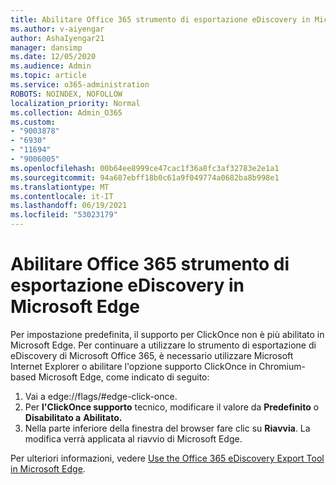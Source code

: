 ```yaml
---
title: Abilitare Office 365 strumento di esportazione eDiscovery in Microsoft Edge
ms.author: v-aiyengar
author: AshaIyengar21
manager: dansimp
ms.date: 12/05/2020
ms.audience: Admin
ms.topic: article
ms.service: o365-administration
ROBOTS: NOINDEX, NOFOLLOW
localization_priority: Normal
ms.collection: Admin_O365
ms.custom:
- "9003878"
- "6930"
- "11694"
- "9006005"
ms.openlocfilehash: 00b64ee8999ce47cac1f36a8fc3af32783e2e1a1
ms.sourcegitcommit: 94a687ebff18b0c61a9f049774a0682ba8b998e1
ms.translationtype: MT
ms.contentlocale: it-IT
ms.lasthandoff: 06/19/2021
ms.locfileid: "53023179"
---
```

# <a name="enable-office-365-ediscovery-export-tool-in-microsoft-edge"></a>Abilitare Office 365 strumento di esportazione eDiscovery in Microsoft Edge

Per impostazione predefinita, il supporto per ClickOnce non è più abilitato in Microsoft Edge. Per continuare a utilizzare lo strumento di esportazione di eDiscovery di Microsoft Office 365, è necessario utilizzare Microsoft Internet Explorer o abilitare l'opzione supporto ClickOnce in Chromium-based Microsoft Edge, come indicato di seguito:

1. Vai a edge://flags/#edge-click-once.
1. Per **l'ClickOnce supporto** tecnico, modificare il valore da **Predefinito** o **Disabilitato a** **Abilitato.**
1. Nella parte inferiore della finestra del browser fare clic su **Riavvia**. La modifica verrà applicata al riavvio di Microsoft Edge.

Per ulteriori informazioni, vedere [Use the Office 365 eDiscovery Export Tool in Microsoft Edge](https://go.microsoft.com/fwlink/?linkid=2111611).
